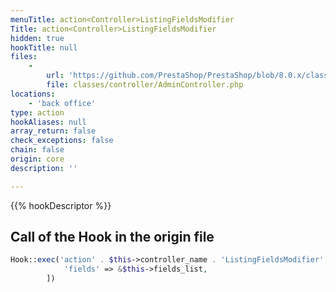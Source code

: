 ```yaml
---
menuTitle: action<Controller>ListingFieldsModifier
Title: action<Controller>ListingFieldsModifier
hidden: true
hookTitle: null
files:
    -
        url: 'https://github.com/PrestaShop/PrestaShop/blob/8.0.x/classes/controller/AdminController.php'
        file: classes/controller/AdminController.php
locations:
    - 'back office'
type: action
hookAliases: null
array_return: false
check_exceptions: false
chain: false
origin: core
description: ''

---
```


{{% hookDescriptor %}}

## Call of the Hook in the origin file

```php
Hook::exec('action' . $this->controller_name . 'ListingFieldsModifier', [
            'fields' => &$this->fields_list,
        ])
```
